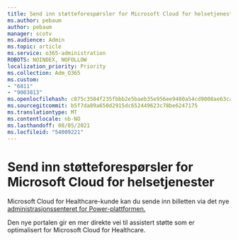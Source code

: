 ```yaml
---
title: Send inn støtteforespørsler for Microsoft Cloud for helsetjenester
ms.author: pebaum
author: pebaum
manager: scotv
ms.audience: Admin
ms.topic: article
ms.service: o365-administration
ROBOTS: NOINDEX, NOFOLLOW
localization_priority: Priority
ms.collection: Adm_O365
ms.custom:
- "6811"
- "9003813"
ms.openlocfilehash: c875c3584f235fbbb2e5baeb35e956ee9480a54cd9008ae63ca648dc155de2bd
ms.sourcegitcommit: b5f7da89a650d2915dc652449623c78be6247175
ms.translationtype: MT
ms.contentlocale: nb-NO
ms.lasthandoff: 08/05/2021
ms.locfileid: "54009221"
---
```

# <a name="submit-microsoft-cloud-for-healthcare-support-requests"></a>Send inn støtteforespørsler for Microsoft Cloud for helsetjenester

Microsoft Cloud for Healthcare-kunde kan du sende inn billetten via det nye [administrasjonssenteret for Power-plattformen.](https://admin.powerplatform.microsoft.com/support?newTicket&product=Flow)

Den nye portalen gir en mer direkte vei til assistert støtte som er optimalisert for Microsoft Cloud for Healthcare.
